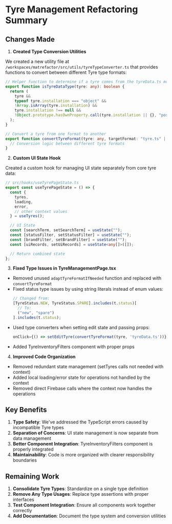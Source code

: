 # Tyre Management Refactoring Summary

## Changes Made

1. **Created Type Conversion Utilities**

We created a new utility file at `/workspaces/matrefactor/src/utils/tyreTypeConverter.ts` that provides functions to convert between different Tyre type formats:

```typescript
// Helper function to determine if a tyre comes from the tyreData.ts module vs tyre.ts
export function isTyreDataType(tyre: any): boolean {
  return (
    tyre &&
    typeof tyre.installation === "object" &&
    !Array.isArray(tyre.installation) &&
    tyre.installation !== null &&
    !Object.prototype.hasOwnProperty.call(tyre.installation || {}, "position")
  );
}

// Convert a tyre from one format to another
export function convertTyreFormat(tyre: any, targetFormat: "tyre.ts" | "tyreData.ts"): any {
  // Conversion logic between different tyre formats
}
```

2. **Custom UI State Hook**

Created a custom hook for managing UI state separately from core tyre data:

```typescript
// src/hooks/useTyrePageState.ts
export const useTyrePageState = () => {
  const {
    tyres,
    loading,
    error,
    // other context values
  } = useTyres();

  // UI State
  const [searchTerm, setSearchTerm] = useState("");
  const [statusFilter, setStatusFilter] = useState("");
  const [brandFilter, setBrandFilter] = useState("");
  const [uiRecords, setUiRecords] = useState<any[]>([]);

  // Return combined state
};
```

3. **Fixed Type Issues in TyreManagementPage.tsx**

- Removed unused `adaptTyreFormatIfNeeded` function and replaced with `convertTyreFormat`
- Fixed status type issues by using string literals instead of enum values:
  ```typescript
  // Changed from:
  [TyreStatus.NEW, TyreStatus.SPARE].includes(t.status)[
    // To:
    ("new", "spare")
  ].includes(t.status);
  ```
- Used type converters when setting edit state and passing props:
  ```typescript
  onClick={() => setEditTyre(convertTyreFormat(tyre, 'tyreData.ts'))}
  ```
- Added TyreInventoryFilters component with proper props

4. **Improved Code Organization**

- Removed redundant state management (setTyres calls not needed with context)
- Added local loading/error state for operations not handled by the context
- Removed direct Firebase calls where the context now handles the operations

## Key Benefits

1. **Type Safety**: We've addressed the TypeScript errors caused by incompatible Tyre types
2. **Separation of Concerns**: UI state management is now separate from data management
3. **Better Component Integration**: TyreInventoryFilters component is properly integrated
4. **Maintainability**: Code is more organized with clearer responsibility boundaries

## Remaining Work

1. **Consolidate Tyre Types**: Standardize on a single type definition
2. **Remove Any Type Usages**: Replace type assertions with proper interfaces
3. **Test Component Integration**: Ensure all components work together correctly
4. **Add Documentation**: Document the type system and conversion utilities
